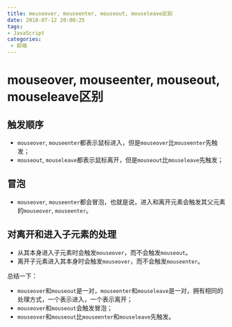 ```yaml
---
title: mouseover, mouseenter, mouseout, mouseleave区别
date: 2018-07-12 20:00:25
tags:
- JavaScript
categories: 
 - 前端
---
```

# mouseover, mouseenter, mouseout, mouseleave区别

## 触发顺序

- `mouseover`, `mouseenter`都表示鼠标进入，但是`mouseover`比`mouseenter`先触发；
- `mouseout`, `mouseleave`都表示鼠标离开，但是`mouseout`比`mouseleave`先触发；

## 冒泡

- `mouseover`, `mouseenter`都会冒泡，也就是说，进入和离开元素会触发其父元素的`mouseover`, `mouseenter`。

## 对离开和进入子元素的处理

- 从其本身进入子元素时会触发`mouseover`，而不会触发`mouseout`。
- 离开子元素进入其本身时会触发`mouseover`，而不会触发`mouseenter`。

总结一下：

- `mouseover`和`mouseout`是一对，`mouseenter`和`mouseleave`是一对，拥有相同的处理方式，一个表示进入，一个表示离开；
- `mouseover`和`mouseout`会触发冒泡；
- `mouseover`和`mouseout`比`mouseenter`和`mouseleave`先触发。
